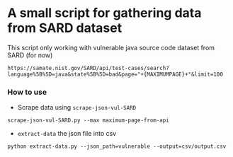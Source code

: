 # A small script for gathering data from SARD dataset

This script only working with vulnerable java source code dataset from SARD (for now)
```
https://samate.nist.gov/SARD/api/test-cases/search?language%5B%5D=java&state%5B%5D=bad&page="+{MAXIMUMPAGE}+"&limit=100
```

### How to use
- Scrape data using `scrape-json-vul-SARD`
 ```
 scrape-json-vul-SARD.py --max maximum-page-from-api
 ```
- `extract-data` the json file into csv
```
python extract-data.py --json_path=vulnerable --output=csv/output.csv
```
